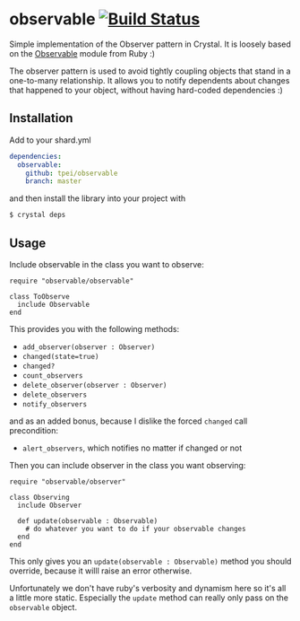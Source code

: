 # observable [![Build Status](https://travis-ci.org/TPei/observable.svg?branch=master)](https://travis-ci.org/TPei/observable)
Simple implementation of the Observer pattern in Crystal. It is loosely based on the [Observable](http://ruby-doc.org/stdlib-2.0.0/libdoc/observer/rdoc/Observable.html) module from Ruby :)

The observer pattern is used to avoid tightly coupling objects that
stand in a one-to-many relationship.
It allows you to notify dependents about changes that happened to your
object, without having hard-coded dependencies :)

## Installation

Add to your shard.yml

```yaml
dependencies:
  observable:
    github: tpei/observable
    branch: master
```

and then install the library into your project with

```bash
$ crystal deps
```

## Usage

Include observable in the class you want to observe:

```crystal
require "observable/observable"

class ToObserve
  include Observable
end
```
This provides you with the following methods:
- `add_observer(observer : Observer)`
- `changed(state=true)`
- `changed?`
- `count_observers`
- `delete_observer(observer : Observer)`
- `delete_observers`
- `notify_observers`

and as an added bonus, because I dislike the forced `changed` call precondition:
- `alert_observers`, which notifies no matter if changed or not


Then you can include observer in the class you want observing:

```crystal
require "observable/observer"

class Observing
  include Observer

  def update(observable : Observable)
    # do whatever you want to do if your observable changes
  end
end
```
This only gives you an `update(observable : Observable)` method you should override, because it willl raise an error otherwise.

Unfortunately we don't have ruby's verbosity and dynamism here so it's all a little more static. Especially the `update` method can really only pass on the `observable` object.
